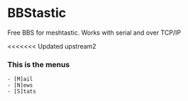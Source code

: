 # BBStastic
Free BBS for meshtastic. Works with serial and over TCP/IP

<<<<<<< Updated upstream2
### This is the menus
```Main menu
- [M]ail
- [N]ews
- [S]tats
```

